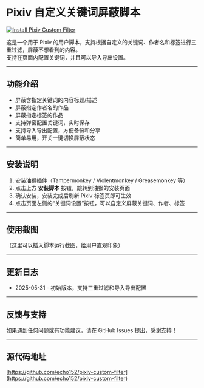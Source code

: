 # Pixiv 自定义关键词屏蔽脚本

[![Install Pixiv Custom Filter](https://img.shields.io/badge/Install-%E6%B2%B9%E7%8C%BF%E8%84%9A%E6%9C%AC-brightgreen?style=for-the-badge&logo=greasyfork)](https://raw.githubusercontent.com/echo152/pixiv-custom-filter/main/pixiv-custom-filter.user.js)

这是一个用于 Pixiv 的用户脚本，支持根据自定义的关键词、作者名和标签进行三重过滤，屏蔽不想看到的内容。  
支持在页面内配置关键词，并且可以导入导出设置。

---

## 功能介绍

- 屏蔽含指定关键词的内容标题/描述
- 屏蔽指定作者名的作品
- 屏蔽指定标签的作品
- 支持弹窗配置关键词，实时保存
- 支持导入导出配置，方便备份和分享
- 简单易用，开关一键切换屏蔽状态

---

## 安装说明

1. 安装油猴插件（Tampermonkey / Violentmonkey / Greasemonkey 等）
2. 点击上方 **安装脚本** 按钮，跳转到油猴的安装页面
3. 确认安装，安装完成后刷新 Pixiv 标签页即可生效
4. 点击页面左侧的“关键词设置”按钮，可以自定义屏蔽关键词、作者、标签

---

## 使用截图

（这里可以插入脚本运行截图，给用户直观印象）

---

## 更新日志

- 2025-05-31 - 初始版本，支持三重过滤和导入导出配置

---

## 反馈与支持

如果遇到任何问题或有功能建议，请在 GitHub Issues 提出，感谢支持！

---

## 源代码地址

[https://github.com/echo152/pixiv-custom-filter](https://github.com/echo152/pixiv-custom-filter)

